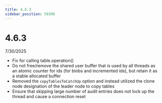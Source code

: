 ```yaml
---
title: 4.6.3
sidebar_position: 59396
---
```


# 4.6.3
7/30/2025

- Fix for calling table.operation()
- Do not free/remove the shared user buffer that is used by all threads as an atomic counter for ids (for blobs and incremented ids), but retain it as a stable allocated buffer
- Removed the `copyTablesToCatchUp` option and instead utilized the clone node designation of the leader node to copy tables
- Ensure that skipping large number of audit entries does not lock up the thread and cause a connection reset
